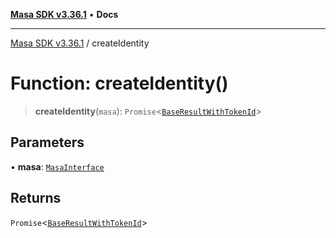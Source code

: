 [**Masa SDK v3.36.1**](../README.md) • **Docs**

***

[Masa SDK v3.36.1](../globals.md) / createIdentity

# Function: createIdentity()

> **createIdentity**(`masa`): `Promise`\<[`BaseResultWithTokenId`](../interfaces/BaseResultWithTokenId.md)\>

## Parameters

• **masa**: [`MasaInterface`](../interfaces/MasaInterface.md)

## Returns

`Promise`\<[`BaseResultWithTokenId`](../interfaces/BaseResultWithTokenId.md)\>
